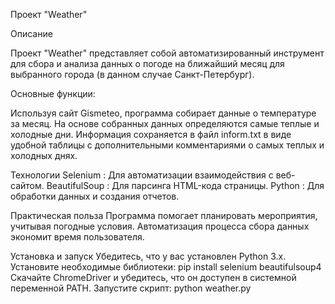 Проект "Weather"

Описание

Проект "Weather" представляет собой автоматизированный инструмент для сбора и анализа данных о погоде на ближайший месяц для выбранного города (в данном случае Санкт-Петербург).

Основные функции:

Используя сайт Gismeteo, программа собирает данные о температуре за месяц.
На основе собранных данных определяются самые теплые и холодные дни.
Информация сохраняется в файл inform.txt в виде удобной таблицы с дополнительными комментариями о самых теплых и холодных днях.

Технологии
Selenium : Для автоматизации взаимодействия с веб-сайтом.
BeautifulSoup : Для парсинга HTML-кода страницы.
Python : Для обработки данных и создания отчетов.

Практическая польза
Программа помогает планировать мероприятия, учитывая погодные условия.
Автоматизация процесса сбора данных экономит время пользователя.

Установка и запуск
Убедитесь, что у вас установлен Python 3.x.
Установите необходимые библиотеки:
pip install selenium beautifulsoup4
Скачайте ChromeDriver и убедитесь, что он доступен в системной переменной PATH.
Запустите скрипт:
python weather.py